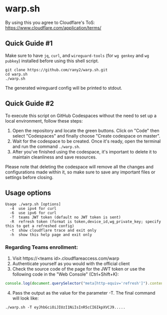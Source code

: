 # warp.sh

By using this you agree to Cloudflare's ToS: https://www.cloudflare.com/application/terms/  

## Quick Guide #1

Make sure to have `jq`, `curl`, and `wireguard-tools` (for `wg genkey` and `wg pubkey`) installed
before using this shell script.  

```shell
git clone https://github.com/rany2/warp.sh.git
cd warp.sh
./warp.sh
```

The generated wireguard config will be printed to stdout.

## Quick Guide #2

To execute this script on GitHub Codespaces without the need to set up a local environment, follow these steps:

1. Open the repository and locate the green buttons. Click on "Code" then select "Codespaces" and finally choose "Create codespace on master".
2. Wait for the codespace to be created. Once it's ready, open the terminal and run the command `./warp.sh`.
3. After you've finished using the codespace, it's important to delete it to maintain cleanliness and save resources.

Please note that deleting the codespace will remove all the changes and configurations made within it, so make sure to save any important files or settings before closing.

## Usage options

```
Usage ./warp.sh [options]
  -4  use ipv4 for curl
  -6  use ipv6 for curl
  -T  teams JWT token (default no JWT token is sent)
  -R  refresh token (format is token,device_id,wg_private_key; specify this to get a refreshed config)
  -t  show cloudflare trace and exit only
  -h  show this help page and exit only
```

### Regarding Teams enrollment:
  1. Visit https://\<teams id>.cloudflareaccess.com/warp
  2. Authenticate yourself as you would with the official client
  3. Check the source code of the page for the JWT token or use the following code in the "Web Console" (Ctrl+Shift+K):
```js
console.log(document.querySelector("meta[http-equiv='refresh']").content.split("=")[2])
```
  4. Pass the output as the value for the parameter -T. The final command will look like:
```shell
./warp.sh -T eyJhbGciOiJIUzI1NiIsInR5cCI6IkpXVCJ9.....
```
